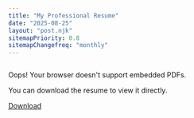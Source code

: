 ```yaml
---
title: "My Professional Resume"
date: "2025-08-25"
layout: "post.njk"
sitemapPriority: 0.8
sitemapChangefreq: "monthly"
---
```


<div style="max-width: 900px; margin: auto;">
    <div style="position: relative; padding-top: 129.41%;">
        <object
            id="pdf-viewer"
            data="/resume/jesus.pdf#view=FitH&toolbar=0&navpanes=0"
            style="position: absolute; top: 0; left: 0; width: 100%; height: 100%; border: none;">
            <div class="flex flex-col items-center justify-center h-full text-center p-8 bg-gray-800 rounded-lg">
                <i class="fas fa-file-pdf fa-3x text-red-500 mb-4"></i>
                <p class="text-xl font-semibold text-white mb-2">Oops! Your browser doesn't support embedded PDFs.</p>
                <p class="text-gray-400 mb-6">You can download the resume to view it directly.</p>
                <a href="/resume/jesus.pdf" download="Jesus_E_Otero_Lagunes_Resume.pdf" class="btn">
                <i class="fas fa-download mr-2"></i>Download
                </a>
            </div>
        </object>
    </div>
</div>